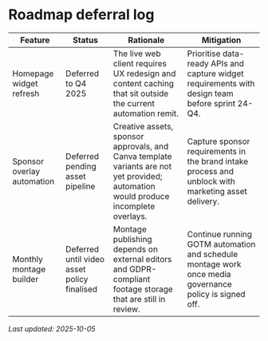 # Roadmap deferral log

| Feature | Status | Rationale | Mitigation |
| --- | --- | --- | --- |
| Homepage widget refresh | Deferred to Q4 2025 | The live web client requires UX redesign and content caching that sit outside the current automation remit. | Prioritise data-ready APIs and capture widget requirements with design team before sprint 24-Q4. |
| Sponsor overlay automation | Deferred pending asset pipeline | Creative assets, sponsor approvals, and Canva template variants are not yet provided; automation would produce incomplete overlays. | Capture sponsor requirements in the brand intake process and unblock with marketing asset delivery. |
| Monthly montage builder | Deferred until video asset policy finalised | Montage publishing depends on external editors and GDPR-compliant footage storage that are still in review. | Continue running GOTM automation and schedule montage work once media governance policy is signed off. |

_Last updated: 2025-10-05_
